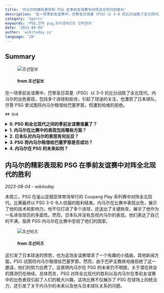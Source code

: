 ```yaml
---
title: '内马尔的精彩表现和 PSG 在季前友谊赛中对阵全北现代的胜利'
description: '在一场季前友谊赛中，巴黎圣日耳曼（PSG）以 3-0 的比分战胜了全北现代。内马尔的出色表现，包括多个进球和助攻，引起了球迷的关注，也激怒了日本球队。尽管 PSG 曾试图将内马尔租借给巴塞罗那，但遭到哈维的拒绝。'
category: 'Sports'
keywords: 'PSG,전북 psg,파리생제르망 전북현대'
date: '2023-08-04'
author: 'wikitoday.io'
language: 'ZH'
---
```


## Summary



<figure>
    <img src="https://images.chosun.com/resizer/NjE8TdcnZKUnaVQMez997xJ9LQ8=/650x341/filters:focal(326x22:336x32)/cloudfront-ap-northeast-1.images.arcpublishing.com/chosun/IP2QLTORFOYOPVHNIRGD7ECB7Q.jpg" alt="조선일보" />
    <figcaption>
        <h4> from 조선일보</h4>
    </figcaption>
</figure>


在一场季前友谊赛中，巴黎圣日耳曼（PSG）以 3-0 的比分战胜了全北现代。内马尔的出色表现，包括多个进球和助攻，引起了球迷的关注，也激怒了日本球队。尽管 PSG 曾试图将内马尔租借给巴塞罗那，但遭到哈维的拒绝。


    ## QnA

    
<details>
        <summary><b>0. PSG 和全北现代之间的季前友谊赛谁赢了？</b></summary>
        PSG 以 3-0 的比分战胜全北现代。
    </details>
    
<details>
        <summary><b>1. 内马尔在比赛中的表现包括哪些方面？</b></summary>
        内马尔打入多个进球并送出关键助攻。
    </details>
    
<details>
        <summary><b>2. 日本队对内马尔的表现有何反应？</b></summary>
        日本队表达了他们的不满，并指责 PSG-内马尔在比赛中无视他们的国家。
    </details>
    
<details>
        <summary><b>3. PSG 将内马尔租借给巴塞罗那是否成功？</b></summary>
        不，PSG 将内马尔租借给巴塞罗那的尝试遭到了巴塞罗那主教练哈维的拒绝。
    </details>
    
<details>
        <summary><b>4. 内马尔在 PSG 的未来如何？</b></summary>
        内马尔在 PSG 的未来仍不明朗，有关其潜在转会的猜测不断。
    </details>
    


## 内马尔的精彩表现和 PSG 在季前友谊赛中对阵全北现代的胜利

_2023-08-04 - wikitoday_

本周三，PSG 在釜山亚细亚体育场举行的 Coupang Play 系列赛中对阵全北现代。比赛最终以 PSG 3-0 令人信服的胜利结束。内马尔在比赛中表现出色，展示了他的技术和影响力。他不仅打进了多个进球，还送出了关键助攻，展示了他作为一名进攻球员的多面性。然而，日本队并没有忽视内马尔的表现。他们表达了自己的不满，指责 PSG 内马尔在比赛中忽视了他们的国家。


<figure>
    <img src="https://biz.chosun.com/resizer/Mh9kzVU2BBM4y7ocFNdq1nzPHp4=/650x341/smart/cloudfront-ap-northeast-1.images.arcpublishing.com/chosunbiz/57DV7MBQH4KDA2AACVIVDBLSHU.jpg" alt="조선비즈" />
    <figcaption>
        <h4> from 조선비즈</h4>
    </figcaption>
</figure>


这引发了日本球迷的愤怒，也为这场友谊赛增添了一个有趣的小插曲。其他新闻方面，PSG 试图将内马尔租借给巴塞罗那。然而，由于巴萨主教练哈维拒绝了这一邀请，他们的努力白费了。这表明内马尔在 PSG 的未来仍不明朗，关于潜在转会的猜测仍在继续。总体而言，PSG 对阵全北现代的胜利以及内马尔在季前友谊赛中的出色表现引起了人们的极大兴趣。这场比赛不仅展示了 PSG 在球场上的统治力，还引发了关于内马尔的未来以及他与日本球队关系的问题。
